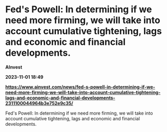 # Fed's Powell: In determining if we need more firming, we will take into account cumulative tightening, lags and economic and financial developments.
**AInvest**

**2023-11-01 18:49**

**https://www.ainvest.com/news/fed-s-powell-in-determining-if-we-need-more-firming-we-will-take-into-account-cumulative-tightening-lags-and-economic-and-financial-developments-2311100044964b3e752e9c35/**

Fed's Powell: In determining if we need more firming, we will take into account cumulative tightening, lags and economic and financial developments.